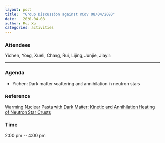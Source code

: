 ```yaml
---
layout: post
title:  "Group Discussion against nCov 08/04/2020"
date:   2020-04-08
author: Rui Xu
categories: activities
---
```



### Attendees


Yichen, Yong, Xueli, Chang, Rui, Lijing, Junjie, Jiayin

---

### Agenda

- Yichen: Dark matter scattering and annihilation in neutron stars


### Reference

[Warming Nuclear Pasta with Dark Matter: Kinetic and Annihilation Heating of Neutron Star Crusts](https://arxiv.org/abs/1911.06334)


### Time

2:00 pm -- 4:00 pm
